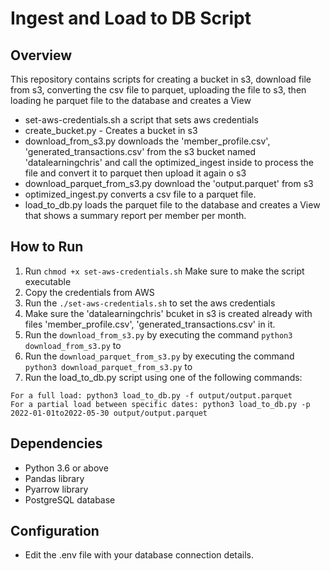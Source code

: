 # Ingest and Load to DB Script 

## Overview
This repository contains scripts for creating a bucket in s3, download file from s3, converting the csv file to parquet, uploading the file to s3, then loading he parquet file to the database and creates a View

- set-aws-credentials.sh a script that sets aws credentials
- create_bucket.py - Creates a bucket in s3
- download_from_s3.py downloads the 'member_profile.csv', 'generated_transactions.csv' from the s3 bucket named 'datalearningchris' and call the optimized_ingest inside to process the file and convert it to parquet then upload it again o s3
- download_parquet_from_s3.py download the 'output.parquet' from s3 
- optimized_ingest.py converts a csv file to a parquet file.
- load_to_db.py loads the parquet file to the database and creates a View that shows a summary report per member per month.

## How to Run
1. Run `chmod +x set-aws-credentials.sh` Make sure to make the script executable
2. Copy the credentials from AWS 
3. Run the `./set-aws-credentials.sh` to set the aws credentials
4. Make sure the 'datalearningchris' bcuket in s3 is created already with files 'member_profile.csv', 'generated_transactions.csv' in it.
5. Run the `download_from_s3.py` by executing the command `python3 download_from_s3.py` to
6. Run the `download_parquet_from_s3.py` by executing the command `python3 download_parquet_from_s3.py` to
7. Run the load_to_db.py script using one of the following commands:
```
For a full load: python3 load_to_db.py -f output/output.parquet
For a partial load between specific dates: python3 load_to_db.py -p 2022-01-01to2022-05-30 output/output.parquet
```

## Dependencies
- Python 3.6 or above
- Pandas library
- Pyarrow library
- PostgreSQL database

## Configuration
- Edit the .env file with your database connection details.
